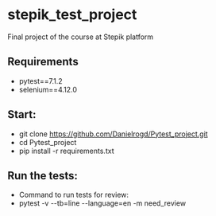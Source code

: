 # stepik_test_project
Final project of the course at Stepik platform

## Requirements
- pytest==7.1.2
- selenium==4.12.0

## Start:
- git clone https://github.com/Danielrogd/Pytest_project.git
- cd Pytest_project
- pip install -r requirements.txt 

## Run the tests:
- Command to run tests for review:
- pytest -v --tb=line --language=en -m need_review